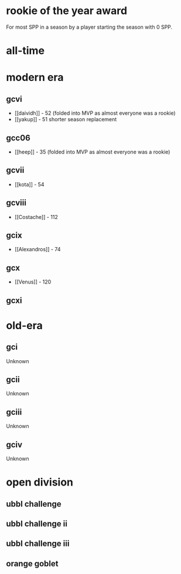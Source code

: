 # rookie of the year award

For most SPP in a season by a player starting the season with 0 SPP.

# all-time


# modern era

## gcvi

* [[daividh]] - 52 (folded into MVP as almost everyone was a rookie)
* [[yakup]] - 51 shorter season replacement

## gcc06

* [[heep]] - 35 (folded into MVP as almost everyone was a rookie)

## gcvii

* [[kota]] - 54

## gcviii

* [[Costache]] - 112

## gcix

* [[Alexandros]] - 74

## gcx

* [[Venus]] - 120

## gcxi



# old-era

## gci

Unknown

## gcii

Unknown

## gciii

Unknown

## gciv

Unknown

# open division

## ubbl challenge

## ubbl challenge ii

## ubbl challenge iii

## orange goblet

